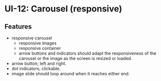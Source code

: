 # UI-12:  Carousel (responsive)
## Features
- responsive carousel
    - responsive images
    - responsive container
    - arrow buttons and indicators should adapt the responsiveness of the carousel or the image as the screen is resized or loaded.
- arrow button; left and right.
- dot indicators; clickable.
- image slide should loop around when it reaches either end.
